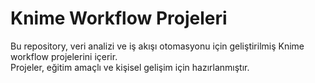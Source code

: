 # Knime Workflow Projeleri

Bu repository, veri analizi ve iş akışı otomasyonu için geliştirilmiş Knime workflow projelerini içerir.  
Projeler, eğitim amaçlı ve kişisel gelişim için hazırlanmıştır.
